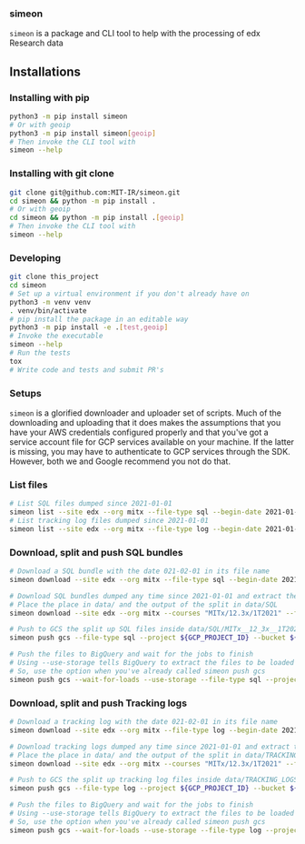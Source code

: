 ### simeon

`simeon` is a package and CLI tool to help with the processing of edx Research data


## Installations

### Installing with pip
```sh
python3 -m pip install simeon
# Or with geoip
python3 -m pip install simeon[geoip]
# Then invoke the CLI tool with
simeon --help
```

### Installing with git clone
```sh
git clone git@github.com:MIT-IR/simeon.git
cd simeon && python -m pip install .
# Or with geoip
cd simeon && python -m pip install .[geoip]
# Then invoke the CLI tool with
simeon --help
```


### Developing
```sh
git clone this_project
cd simeon
# Set up a virtual environment if you don't already have on
python3 -m venv venv
. venv/bin/activate
# pip install the package in an editable way
python3 -m pip install -e .[test,geoip]
# Invoke the executable
simeon --help
# Run the tests
tox
# Write code and tests and submit PR's
```


### Setups
`simeon` is a glorified downloader and uploader set of scripts. Much of the downloading and uploading that it does makes the assumptions that you have your AWS credentials configured properly and that you've got a service account file for GCP services available on your machine. If the latter is missing, you may have to authenticate to GCP services through the SDK. However, both we and Google recommend you not do that.


### List files
```sh
# List SQL files dumped since 2021-01-01
simeon list --site edx --org mitx --file-type sql --begin-date 2021-01-01
# List tracking log files dumped since 2021-01-01
simeon list --site edx --org mitx --file-type log --begin-date 2021-01-01
```


### Download, split and push SQL bundles
```sh
# Download a SQL bundle with the date 021-02-01 in its file name
simeon download --site edx --org mitx --file-type sql --begin-date 2021-02-01 --end-date 2021-02-01 --destination data/

# Download SQL bundles dumped any time since 2021-01-01 and extract the contents for course ID MITx/12.3x/1T2021
# Place the place in data/ and the output of the split in data/SQL
simeon download --site edx --org mitx --courses "MITx/12.3x/1T2021" --file-type sql --begin-date 2021-01-01 --destination data --split --split-destination data/SQL/

# Push to GCS the split up SQL files inside data/SQL/MITx__12_3x__1T2021
simeon push gcs --file-type sql --project ${GCP_PROJECT_ID} --bucket ${GCS_BUCKET} --service-account-file ${SAFILE} data/SQL/MITx__12_3x__1T2021

# Push the files to BigQuery and wait for the jobs to finish
# Using --use-storage tells BigQuery to extract the files to be loaded from Google Cloud Storage.
# So, use the option when you've already called simeon push gcs
simeon push gcs --wait-for-loads --use-storage --file-type sql --project ${GCP_PROJECT_ID} --bucket ${GCS_BUCKET} --service-account-file ${SAFILE} data/SQL/MITx__12_3x__1T2021
```


### Download, split and push Tracking logs
```sh
# Download a tracking log with the date 021-02-01 in its file name
simeon download --site edx --org mitx --file-type log --begin-date 2021-02-01 --end-date 2021-02-01 --destination data/

# Download tracking logs dumped any time since 2021-01-01 and extract the contents for course ID MITx/12.3x/1T2021
# Place the place in data/ and the output of the split in data/TRACKING_LOGS
simeon download --site edx --org mitx --courses "MITx/12.3x/1T2021" --file-type log --begin-date 2021-01-01 --destination data --split --split-destination data/TRACKING_LOGS/

# Push to GCS the split up tracking log files inside data/TRACKING_LOGS/MITx__12_3x__1T2021
simeon push gcs --file-type log --project ${GCP_PROJECT_ID} --bucket ${GCS_BUCKET} --service-account-file ${SAFILE} data/TRACKING_LOGS/MITx__12_3x__1T2021

# Push the files to BigQuery and wait for the jobs to finish
# Using --use-storage tells BigQuery to extract the files to be loaded from Google Cloud Storage.
# So, use the option when you've already called simeon push gcs
simeon push gcs --wait-for-loads --use-storage --file-type log --project ${GCP_PROJECT_ID} --bucket ${GCS_BUCKET} --service-account-file ${SAFILE} data/TRACKING_LOGS/MITx__12_3x__1T2021
```
